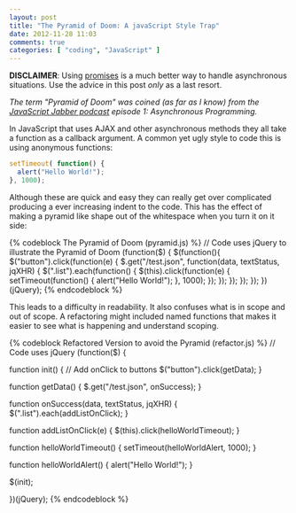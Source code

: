 ```yaml
---
layout: post
title: "The Pyramid of Doom: A javaScript Style Trap"
date: 2012-11-28 11:03
comments: true
categories: [ "coding", "JavaScript" ]
---
```

**DISCLAIMER**: Using [promises][] is a much better way to handle asynchronous
situations. Use the advice in this post *only* as a last resort.

*The term "Pyramid of Doom" was coined (as far as I know) from the
[JavaScript Jabber podcast][1] episode 1: Asynchronous Programming.*

[1]: http://javascriptjabber.com/001-jsj-asynchronous-programming/
[promises]: http://www.kendoui.com/blogs/teamblog/posts/13-03-28/what-is-the-point-of-promises.aspx

In JavaScript that uses AJAX and other asynchronous methods they all take a
function as a callback argument. A common yet ugly style to code this is using
anonymous functions:

```javascript
setTimeout( function() {
  alert("Hello World!");
}, 1000); 
```

Although these are quick and easy they can really get over complicated producing
a ever increasing indent to the code. This has the effect of making a pyramid
like shape out of the whitespace when you turn it on it side:

<!-- more -->

{% codeblock The Pyramid of Doom (pyramid.js) %}
// Code uses jQuery to illustrate the Pyramid of Doom
(function($) {
  $(function(){
    $("button").click(function(e) {
      $.get("/test.json", function(data, textStatus, jqXHR) {
        $(".list").each(function() {
          $(this).click(function(e) {
            setTimeout(function() {
              alert("Hello World!");
            }, 1000);
          });
        });
      });
    });
  });
})(jQuery);
{% endcodeblock %}

This leads to a difficulty in readability. It also confuses what is in scope and
out of scope. A refactoring might included named functions that makes it easier
to see what is happening and understand scoping.

{% codeblock Refactored Version to avoid the Pyramid (refactor.js) %}
// Code uses jQuery
(function($) {

  function init() {
    // Add onClick to buttons
    $("button").click(getData);
  }

  function getData() {
    $.get("/test.json", onSuccess);
  }

  function onSuccess(data, textStatus, jqXHR) {
    $(".list").each(addListOnClick);
  }

  function addListOnClick(e) {
    $(this).click(helloWorldTimeout);
  }

  function helloWorldTimeout() {
    setTimeout(helloWorldAlert, 1000);
  }

  function helloWorldAlert() {
    alert("Hello World!");
  }

  $(init);

})(jQuery);
{% endcodeblock %}
